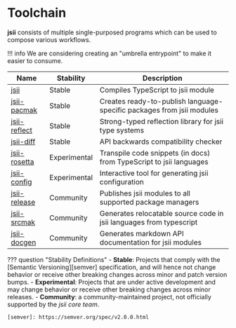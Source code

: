 # Toolchain

**jsii** consists of multiple single-purposed programs which can be used to compose various workflows.

!!! info
    We are considering creating an "umbrella entrypoint" to make it easier to consume.

| Name           | Stability    | Description                                                           |
| -------------- | ------------ | --------------------------------------------------------------------- |
| [jsii]         | Stable       | Compiles TypeScript to jsii module                                    |
| [jsii-pacmak]  | Stable       | Creates ready-to-publish language-specific packages from jsii modules |
| [jsii-reflect] | Stable       | Strong-typed reflection library for jsii type systems                 |
| [jsii-diff]    | Stable       | API backwards compatibility checker                                   |
| [jsii-rosetta] | Experimental | Transpile code snippets (in docs) from TypeScript to jsii languages   |
| [jsii-config]  | Experimental | Interactive tool for generating jsii configuration                    |
| [jsii-release] | Community    | Publishes jsii modules to all supported package managers              |
| [jsii-srcmak]  | Community    | Generates relocatable source code in jsii languages from typescript   |
| [jsii-docgen]  | Community    | Generates markdown API documentation for jsii modules                 |

??? question "Stability Definitions"
    - **Stable**: Projects that comply with the [Semantic Versioning][semver] specification, and will hence not change
      behavior or receive other breaking changes across minor and patch version bumps.
    - **Experimental**: Projects that are under active development and may change behavior or receive other breaking
      changes across minor releases.
    - **Community**: a community-maintained project, not officially supported by the *jsii core team*.

    [semver]: https://semver.org/spec/v2.0.0.html


[jsii]: https://github.com/aws/jsii/tree/main/packages/jsii
[jsii-pacmak]: https://github.com/aws/jsii/tree/main/packages/jsii-pacmak
[jsii-reflect]: https://github.com/aws/jsii/tree/main/packages/jsii-reflect
[jsii-config]: https://github.com/aws/jsii/tree/main/packages/jsii-config
[jsii-diff]: https://github.com/aws/jsii/tree/main/packages/jsii-diff
[jsii-rosetta]: https://github.com/aws/jsii/tree/main/packages/jsii-rosetta
[jsii-release]: https://github.com/eladb/jsii-release
[jsii-srcmak]: https://github.com/eladb/jsii-srcmak
[jsii-docgen]: https://github.com/eladb/jsii-docgen
